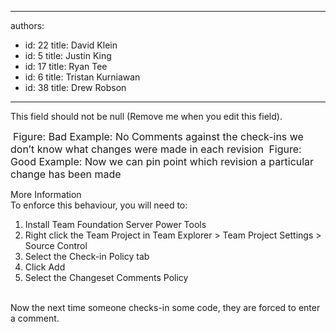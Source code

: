 

---
authors:
  - id: 22
    title: David Klein
  - id: 5
    title: Justin King
  - id: 17
    title: Ryan Tee
  - id: 6
    title: Tristan Kurniawan
  - id: 38
    title: Drew Robson
---




<span class='intro'> This field should not be null (Remove me when you edit this field). </span>


  <img alt="" class="ms-rteCustom-ImageArea" src="/TFS/RulesToBetterVersionControlwithTFS(AKASourceControl)/PublishingImages/CommentsBad.jpg" />&#160;<font class="ms-rteCustom-FigureBad" size="+0">Figure&#58; Bad Example&#58; No Comments against the check-ins we don’t know what changes were made in each revision </font><img alt="" class="ms-rteCustom-ImageArea" src="/TFS/RulesToBetterVersionControlwithTFS(AKASourceControl)/PublishingImages/CommentsGood.jpg" /> <font class="ms-rteCustom-FigureGood" size="+0">Figure&#58; Good Example&#58; Now we can pin point which revision a particular change has been made </font>
<p>More Information <br>
To enforce this behaviour, you will need to&#58; </p>
<ol>
    <li>Install Team Foundation Server Power Tools </li>
    <li>Right click the Team Project in Team Explorer &gt; Team Project Settings &gt; Source Control <img alt="" class="ms-rteCustom-ImageArea" src="/TFS/RulesToBetterVersionControlwithTFS(AKASourceControl)/PublishingImages/Enforce1.jpg" /> </li>
    <li>Select the Check-in Policy tab</li>
    <li>Click Add </li>
    <li>Select the Changeset Comments Policy <br>
    <img alt="" class="ms-rteCustom-ImageArea" src="/TFS/RulesToBetterVersionControlwithTFS(AKASourceControl)/PublishingImages/Enforce2.jpg" /> </li>
</ol>
Now the next time someone checks-in some code, they are forced to enter a comment.



